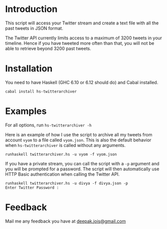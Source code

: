 # Introduction

This script will access your Twitter stream and create a text file with all 
the past tweets in JSON format.

The Twitter API currently limits access to a maximum of 3200 tweets in your
timeline. Hence if you have tweeted more often than that, you will not be able
to retrieve beyond 3200 past tweets.

# Installation

You need to have Haskell (GHC 6.10 or 6.12 should do) and Cabal installed.

    cabal install hs-twitterarchiver

# Examples

For all options, run `hs-twitterarchiver -h`

Here is an example of how I use the script to archive all my tweets from 
account `vyom` to a file called `vyom.json`. This is also the default behavior
when `hs-twitterarchiver` is called without any arguments.

    runhaskell twitterarchiver.hs -u vyom -f vyom.json

If you have a private stream, you can call the script with a `-p` argument and
you will be prompted for a password. The script will then automatically use
HTTP Basic authentication when calling the Twitter API.

    runhaskell twitterarchiver.hs -u divya -f divya.json -p
    Enter Twitter Password :

# Feedback

Mail me any feedback you have at deepak.jois@gmail.com
